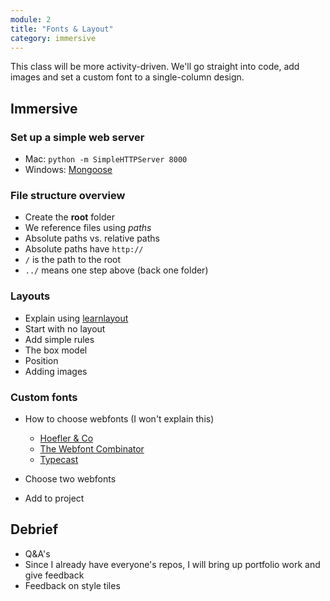 ```yaml
---
module: 2
title: "Fonts & Layout"
category: immersive
---
```

This class will be more activity-driven. We'll go straight into code, add images and set a custom font to a single-column design.

## Immersive

### Set up a simple web server

- Mac: `python -m SimpleHTTPServer 8000`
- Windows: [Mongoose](https://code.google.com/p/mongoose/)

### File structure overview

- Create the **root** folder
- We reference files using *paths*
- Absolute paths vs. relative paths
- Absolute paths have `http://`
- `/` is the path to the root
- `../` means one step above (back one folder)

### Layouts

- Explain using [learnlayout](http://learnlayout.com)
- Start with no layout
- Add simple rules
- The box model
- Position
- Adding images


### Custom fonts

- How to choose webfonts (I won't explain this)
	- [Hoefler & Co](http://www.typography.com/techniques/)
	- [The Webfont Combinator](http://font-combinator.com)
	- [Typecast](http://typecast.com)
	
- Choose two webfonts
- Add to project


## Debrief

- Q&A's
- Since I already have everyone's repos, I will bring up portfolio work and give feedback
- Feedback on style tiles